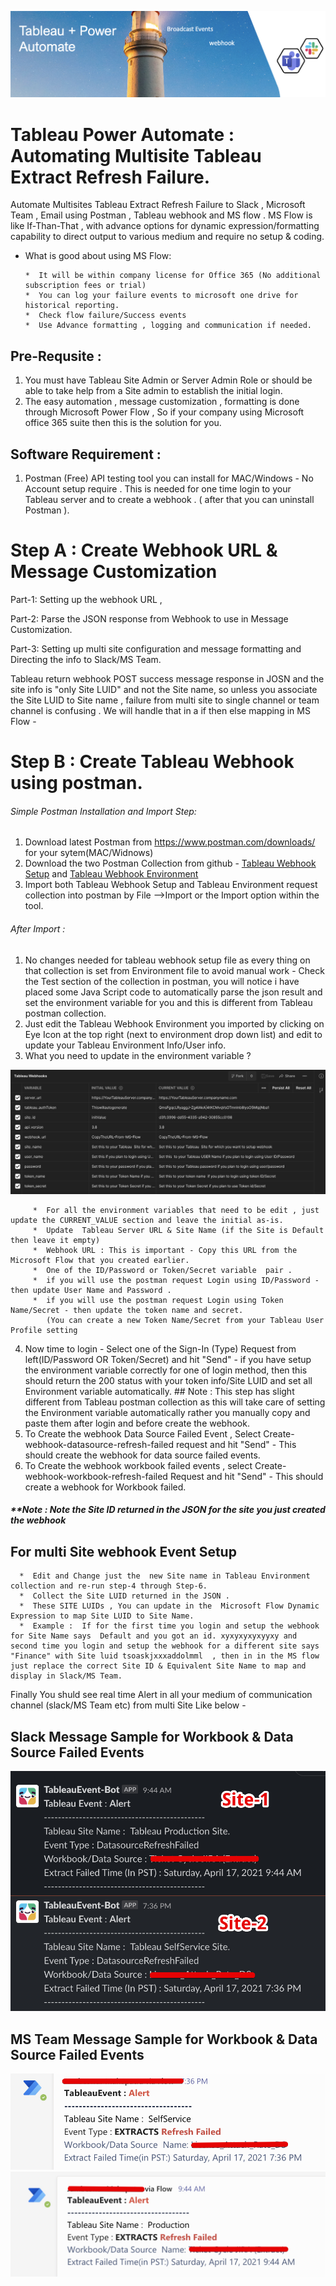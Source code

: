 
![power-automate-4.png](https://github.com/jambesh/tableau-power-automate/blob/main/images/power-automate-jpeg.jpg?raw=true)

# Tableau Power Automate : Automating Multisite Tableau Extract Refresh Failure.
Automate Multisites Tableau Extract Refresh Failure to Slack , Microsoft Team , Email using Postman , Tableau webhook and MS flow .
MS Flow is like If-Than-That  , with advance options for dynamic expression/formatting capability to direct output to various medium  and require no setup & coding.

* What is good about using MS Flow:
  
      *  It will be within company license for Office 365 (No additional subscription fees or trial)
      *  You can log your failure events to microsoft one drive for historical reporting.
      *  Check flow failure/Success events 
      *  Use Advance formatting , logging and communication if needed.

## Pre-Requsite : 
1) You must have Tableau Site Admin or Server Admin Role or should be able to take help from a Site admin to establish the initial login.
2) The easy automation , message customization , formatting is done through Microsoft Power Flow , So if your company using Microsoft office 365 suite then this is the solution for you.

## Software Requirement :
1) Postman (Free) API testing tool you can install for MAC/Windows  - No Account setup require . 
   This is needed for one time login to your Tableau server and to create a webhook . (  after that you can uninstall Postman ).

# Step A : Create Webhook URL & Message Customization

Part-1:
Setting up the webhook URL ,  

Part-2:
Parse the JSON response from Webhook to use in Message Customization.


Part-3:
Setting up multi site configuration and message formatting and Directing the info to Slack/MS Team.

Tableau return webhook POST success message response in JOSN and the site info is "only Site LUID"  and not the Site name, so unless you associate the Site LUID to Site name , failure from multi site to single channel or team channel is confusing .
We will handle that in a if then else mapping in MS Flow -





# Step B : Create Tableau Webhook using postman.

###### Simple Postman Installation and Import Step:
   1) Download latest Postman from https://www.postman.com/downloads/ for your sytem(MAC/Widnows)
   2) Download the two Postman Collection from github - [Tableau Webhook Setup](https://github.com/jambesh/tableau-power-automate/blob/main/Tableau%20Webhook%20Setup.postman_collection.json) and [Tableau Webhook Environment](https://github.com/jambesh/tableau-power-automate/blob/main/Tableau%20Webhooks%20Environment.postman_environment.json)
   3) Import both Tableau Webhook Setup  and Tableau Environment request collection into postman by File -->Import or the Import option within the tool.
   
###### After Import :
   1) No changes needed for tableau webhook setup file as every thing on that collection is set from Environment file to avoid manual work - Check the Test section of the collection in postman, you will notice i have placed some Java Script code to automatically parse the json result and set the environment variable for you and this is different from Tableau postman collection.
   2) Just edit the Tableau Webhook Environment you imported by clicking on Eye Icon at the top right (next to environment drop down list) and  edit to update your Tableau Environment Info/User info.
   3) What you need to update in the environment variable ?

   ![EnvironmentVariableEdit-3.jpg](https://github.com/jambesh/tableau-power-automate/blob/main/images/EnvironmentVariableEdit-3.jpg?raw=true)
   
         *  For all the environment variables that need to be edit , just update the CURRENT_VALUE section and leave the initial as-is.
         *  Update  Tableau Server URL & Site Name (if the Site is Default then leave it empty)
         *  Webhook URL : This is important - Copy this URL from the Microsoft Flow that you created earlier.
         *  One of the ID/Password or Token/Secret variable  pair .
         *  if you will use the postman request Login using ID/Password - then update User Name and Password . 
         *  if you will use the postman request Login using Token Name/Secret - then update the token name and secret.
            (You can create a new Token Name/Secret from your Tableau User Profile setting

   4) Now time to login  - Select one of the Sign-In (Type) Request from left(ID/Password OR Token/Secret) and hit "Send" - if you have setup the environment variable correctly for one of login method, then this should return the 200 status with your token info/Site LUID and set all Environment variable automatically. ##  Note : This step has slight different from Tableau postman collection as this will take care of setting the Environment variable automatically rather you manually copy and paste them after login and before create the webhook.
   5) To Create the webhook Data Source Failed Event , Select Create-webhook-datasource-refresh-failed  request and hit "Send" - This should create the webhook for data source failed events. 
   6) To Create the webhook workbook failed events , select Create-webhook-workbook-refresh-failed Request and hit "Send" - This should create a webhook for Workbook failed. 
   ##### **Note : Note the Site ID returned in the JSON  for the site you just created the webhook

## For multi Site webhook Event Setup 
   
      *  Edit and Change just the  new Site name in Tableau Environment collection and re-run step-4 through Step-6.
      *  Collect the Site LUID returned in the JSON .
      *  These SITE LUIDs , You can update in the  Microsoft Flow Dynamic Expression to map Site LUID to Site Name.
      *  Example :  If for the first time you login and setup the webhook for Site Name says  Default and you got an id. xyxyxyxyxyyxy and second time you login and setup the webhook for a different site says "Finance" with Site luid tsoaskjxxxaddolmml  , then in in the MS flow just replace the correct Site ID & Equivalent Site Name to map and display in Slack/MS Team.

  Finally You shuld see real time Alert in all your medium of communication channel (slack/MS Team etc) from multi Site Like below -
    
  ## Slack Message Sample for Workbook  & Data Source Failed Events
  ![Site-1-And-Site-2-Message-Slack.jpg](https://github.com/jambesh/tableau-power-automate/blob/main/images/Site-1-And-Site-2-Message-Slack.jpg?raw=true)
  ## MS Team Message Sample for Workbook & Data Source Failed Events
  ![MS-Team-event-1.jpg](https://github.com/jambesh/tableau-power-automate/blob/main/images/MS-Team-event-1.jpg?raw=true)
  ![MS-Team-event-2.jpg](https://github.com/jambesh/tableau-power-automate/blob/main/images/MS-Team-Event-2.jpg?raw=true)
  
   
